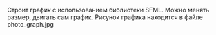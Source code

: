 Строит график с использованием библиотеки SFML. Можно менять размер, двигать сам график. Рисунок графика находится в файле photo_graph.jpg
